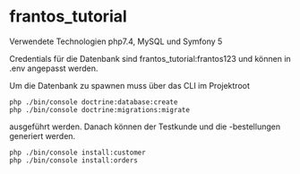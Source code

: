 # frantos_tutorial

Verwendete Technologien php7.4, MySQL und Symfony 5

Credentials für die Datenbank sind frantos_tutorial:frantos123 und können in .env angepasst werden.

Um die Datenbank zu spawnen muss über das CLI im Projektroot

```
php ./bin/console doctrine:database:create
php ./bin/console doctrine:migrations:migrate
```

ausgeführt werden. Danach können der Testkunde und die -bestellungen generiert werden.

```
php ./bin/console install:customer
php ./bin/console install:orders
```
